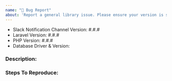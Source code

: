 ```yaml
---
name: "🐛 Bug Report"
about: 'Report a general library issue. Please ensure your version is still supported: https://laravel.com/docs/releases#support-policy'
---
```


- Slack Notification Channel Version: #.#.#
- Laravel Version: #.#.#
- PHP Version: #.#.#
- Database Driver & Version:

### Description:


### Steps To Reproduce:
